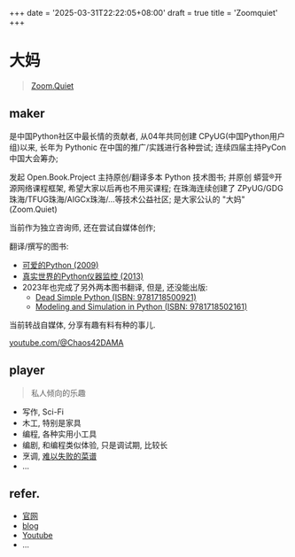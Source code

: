 +++
date = '2025-03-31T22:22:05+08:00'
draft = true
title = 'Zoomquiet'
+++

# 大妈
> [Zoom.Quiet](zoomquiet+ism@gmail.com)

## maker

是中国Python社区中最长情的贡献者, 
从04年共同创建 CPyUG(中国Python用户组)以来,
长年为 Pythonic 在中国的推广/实践进行各种尝试;
连续四届主持PyCon中国大会筹办;

发起 Open.Book.Project 主持原创/翻译多本 Python 技术图书;
并原创 蟒营®开源网络课程框架, 希望大家以后再也不用买课程;
在珠海连续创建了 ZPyUG/GDG珠海/TFUG珠海/AIGCx珠海/…等技术公益社区;
是大家公认的 "大妈"(Zoom.Quiet)

当前作为独立咨询师, 还在尝试自媒体创作;

翻译/撰写的图书:

- [可爱的Python (2009)](https://book.douban.com/subject/3884108/)
- [真实世界的Python仪器监控 (2013)](https://book.douban.com/subject/20773481/)
- 2023年也完成了另外两本图书翻译, 但是, 还没能出版:
    + [Dead Simple Python (ISBN: 9781718500921)](https://book.douban.com/subject/36198571/)
    + [Modeling and Simulation in Python (ISBN: 9781718502161)](https://book.douban.com/subject/35591249/)

当前转战自媒体, 分享有趣有料有种的事儿.

[youtube.com/@Chaos42DAMA](https://www.youtube.com/@Chaos42DAMA)

## player
> 私人倾向的乐趣


- 写作, Sci-Fi
- 木工, 特别是家具
- 编程, 各种实用小工具
- 编剧, 和编程类似体验, 只是调试期, 比较长
- 烹调, [难以失败的菜谱](https://www.youtube.com/playlist?list=PLbUdpHqxsZwFLO9L7sT67pyD2goPNZmQJ)
- ...


## refer.

- [官网](https://zoomquiet.io)
- [blog](https://blog.zoomquiet.io/)
- [Youtube](https://www.youtube.com/@Chaos42DAMA)
- ...